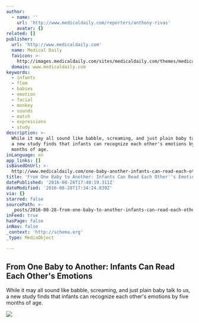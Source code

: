 ```yaml
---
author:
  - name: ''
    url: 'http://www.medicaldaily.com/reporters/anthony-rivas'
    avatar: {}
related: []
publisher:
  url: 'http://www.medicaldaily.com'
  name: Medical Daily
  favicon: >-
    http://images.medicaldaily.com/sites/medicaldaily.com/themes/medicaldaily/favicon.ico
  domain: www.medicaldaily.com
keywords:
  - infants
  - flom
  - babies
  - emotion
  - facial
  - monkey
  - sounds
  - match
  - expressions
  - study
description: >-
  While it may all sound like babble, screaming, and just plain baby talk to us,
  a new study finds that infants can recognize each other's emotions by five
  months of age.
inLanguage: en
app_links: []
isBasedOnUrl: >-
  http://www.medicaldaily.com/one-baby-another-infants-can-read-each-others-emotions-247228
title: 'From One Baby to Another: Infants Can Read Each Other''s Emotions'
datePublished: '2016-08-28T17:40:19.311Z'
dateModified: '2016-08-28T17:34:24.039Z'
via: {}
starred: false
sourcePath: >-
  _posts/2016-08-28-from-one-baby-to-another-infants-can-read-each-others-emot.md
inFeed: true
hasPage: false
inNav: false
_context: 'http://schema.org'
_type: MediaObject

---
```

<article style=""><h1>From One Baby to Another: Infants Can Read Each Other's Emotions</h1><p>While it may all sound like babble, screaming, and just plain baby talk to us, a new study finds that infants can recognize each other's emotions by five months of age.</p><img src="http://images.medicaldaily.com/sites/medicaldaily.com/files/styles/embedded_full/public/2013/08/04/1/04/10459.jpg" /></article>